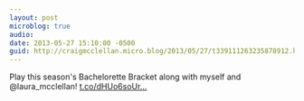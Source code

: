 ```yaml
---
layout: post
microblog: true
audio: 
date: 2013-05-27 15:10:00 -0500
guid: http://craigmcclellan.micro.blog/2013/05/27/t339111263235878912.html
---
```

Play this season's Bachelorette Bracket along with myself and @laura_mcclellan! [t.co/dHUo6soUr...](http://t.co/dHUo6soUrU)
